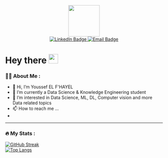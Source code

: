 <div id="header" align="center">
  <img src="https://media.giphy.com/media/M9gbBd9nbDrOTu1Mqx/giphy.gif" width="100"/>
</div>
<div id="badges" align="center">
  <a href="https://www.linkedin.com/in/youssef-el-fhayel/">
    <img src="https://img.shields.io/badge/LinkedIn-blue?style=for-the-badge&logo=linkedin&logoColor=white" alt="LinkedIn Badge"/>
  </a>
  <a href="mailto:youssef.el-fhayel@esi.ac.ma">
    <img src="https://img.shields.io/badge/email-red?style=for-the-badge&logo=email&logoColor=white" alt="Email Badge"/>
  </a>
  <br>
  <img src="https://komarev.com/ghpvc/?username=yfhcode&style=flat-square&color=blue" alt=""/>
</div>
<h1>
  Hey there
  <img src="https://media.giphy.com/media/hvRJCLFzcasrR4ia7z/giphy.gif" width="30px"/>
</h1>

### :man_technologist: About Me :

- 👋 Hi, I’m Youssef EL F'HAYEL
- 🌱 I’m currently a Data Science & Knowledge Engineering student
- 👀 I’m interested in Data Science, ML, DL, Computer vision and more Data related topics
- 📫 How to reach me ...
- 

---

### :fire: My Stats :
[![GitHub Streak](http://github-readme-streak-stats.herokuapp.com?user=yfhcode&theme=dark&background=000000)](https://git.io/streak-stats)
<br>
[![Top Langs](https://github-readme-stats.vercel.app/api/top-langs/?username=yfhcode&layout=compact&theme=vision-friendly-dark)](https://github.com/anuraghazra/github-readme-stats)
<!---
YFHcode/YFHcode is a ✨ special ✨ repository because its `README.md` (this file) appears on your GitHub profile.
You can click the Preview link to take a look at your changes.
--->

